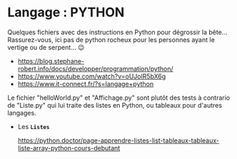 # Langage : PYTHON

Quelques fichiers avec des instructions en Python pour dégrossir la bête...
Rassurez-vous, ici pas de python rocheux pour les personnes ayant le vertige ou de serpent... :wink:

- https://blog.stephane-robert.info/docs/developper/programmation/python/
- https://www.youtube.com/watch?v=oUJolR5bX6g
- https://www.it-connect.fr/?s=langage+python


Le fichier "helloWorld.py" et "Affichage.py" sont plutôt des tests à contrario de "Liste.py" qui lui traite des listes en Python, ou tableaux pour d'autres langages.

- Les **`Listes`** 
  
  https://python.doctor/page-apprendre-listes-list-tableaux-tableaux-liste-array-python-cours-debutant